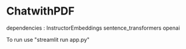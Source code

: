 # ChatwithPDF

dependencies : InstructorEmbeddings sentence_transformers openai

To run use "streamlit run app.py"
